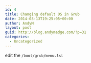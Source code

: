 ```yaml
---
id: 4
title: Changing default OS in Grub
date: 2014-03-13T19:25:05+00:00
author: AndyM
layout: post
guid: http://blog.andymadge.com/?p=31
categories:
  - Uncategorized
---
```

edit the `/boot/grub/menu.lst`